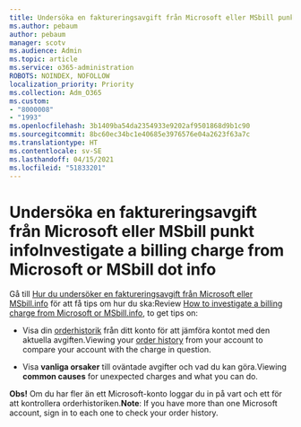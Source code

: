 ```yaml
---
title: Undersöka en faktureringsavgift från Microsoft eller MSbill punkt info
ms.author: pebaum
author: pebaum
manager: scotv
ms.audience: Admin
ms.topic: article
ms.service: o365-administration
ROBOTS: NOINDEX, NOFOLLOW
localization_priority: Priority
ms.collection: Adm_O365
ms.custom:
- "8000008"
- "1993"
ms.openlocfilehash: 3b1409ba54da2354933e9202af9501868d9b1c90
ms.sourcegitcommit: 8bc60ec34bc1e40685e3976576e04a2623f63a7c
ms.translationtype: HT
ms.contentlocale: sv-SE
ms.lasthandoff: 04/15/2021
ms.locfileid: "51833201"
---
```

# <a name="investigate-a-billing-charge-from-microsoft-or-msbill-dot-info"></a><span data-ttu-id="f1918-102">Undersöka en faktureringsavgift från Microsoft eller MSbill punkt info</span><span class="sxs-lookup"><span data-stu-id="f1918-102">Investigate a billing charge from Microsoft or MSbill dot info</span></span>

<span data-ttu-id="f1918-103">Gå till [Hur du undersöker en faktureringsavgift från Microsoft eller MSbill.info](https://support.microsoft.com/help/10623/microsoft-account-investigate-billing-charge) för att få tips om hur du ska:</span><span class="sxs-lookup"><span data-stu-id="f1918-103">Review [How to investigate a billing charge from Microsoft or MSbill.info](https://support.microsoft.com/help/10623/microsoft-account-investigate-billing-charge), to get tips on:</span></span> 

- <span data-ttu-id="f1918-104">Visa din [orderhistorik](https://account.microsoft.com/billing/orders/) från ditt konto för att jämföra kontot med den aktuella avgiften.</span><span class="sxs-lookup"><span data-stu-id="f1918-104">Viewing your [order history](https://account.microsoft.com/billing/orders/) from your account to compare your account with the charge in question.</span></span>

- <span data-ttu-id="f1918-105">Visa **vanliga orsaker** till oväntade avgifter och vad du kan göra.</span><span class="sxs-lookup"><span data-stu-id="f1918-105">Viewing **common causes** for unexpected charges and what you can do.</span></span>

<span data-ttu-id="f1918-106">**Obs!** Om du har fler än ett Microsoft-konto loggar du in på vart och ett för att kontrollera orderhistoriken.</span><span class="sxs-lookup"><span data-stu-id="f1918-106">**Note**: If you have more than one Microsoft account, sign in to each one to check your order history.</span></span>
